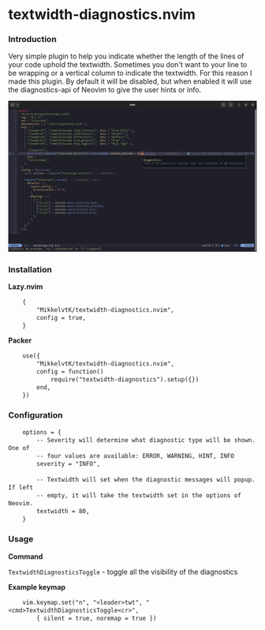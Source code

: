 # textwidth-diagnostics.nvim

### Introduction

Very simple plugin to help you indicate whether the length of the lines of
your code uphold the textwidth. Sometimes you don't want to your line to be
wrapping or a vertical column to indicate the textwidth. For this reason I
made this plugin. By default it will be disabled, but when enabled it will use
the diagnostics-api of Neovim to give the user hints or info.

![Textwidth Diagnostics](media/app.png)

### Installation

**Lazy.nvim**
```
    {
        "MikkelvtK/textwidth-diagnostics.nvim",
        config = true,
    }
```

**Packer**
```
    use({
        "MikkelvtK/textwidth-diagnostics.nvim",
        config = function()
            require("textwidth-diagnostics").setup({})
        end,
    })
```

### Configuration


```
    options = {
        -- Severity will determine what diagnostic type will be shown. One of
        -- four values are available: ERROR, WARNING, HINT, INFO
        severity = "INFO",

        -- Textwidth will set when the diagnostic messages will popup. If left
        -- empty, it will take the textwidth set in the options of Neovim.
        textwidth = 80,
    }
```

### Usage

**Command**

`TextwidthDiagnosticsToggle` - toggle all the visibility of the diagnostics

**Example keymap**
```
    vim.keymap.set("n", "<leader>twt", "<cmd>TextwidthDiagnosticsToggle<cr>",
        { silent = true, noremap = true })
```
